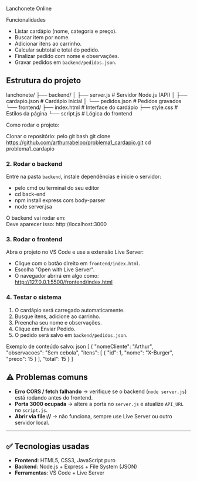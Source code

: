 Lanchonete Online


 Funcionalidades
- Listar cardápio (nome, categoria e preço).
- Buscar item por nome.
- Adicionar itens ao carrinho.
- Calcular subtotal e total do pedido.
- Finalizar pedido com nome e observações.
- Gravar pedidos em `backend/pedidos.json`.

## Estrutura do projeto
lanchonete/
├── backend/
│   ├── server.js       # Servidor Node.js (API)
│   ├── cardapio.json   # Cardápio inicial
│   └── pedidos.json    # Pedidos gravados
└── frontend/
    ├── index.html      # Interface do cardápio
    ├── style.css       # Estilos da página
    └── script.js       # Lógica do frontend

 Como rodar o projeto:

Clonar o repositório:
pelo git bash
git clone <https://github.com/arthurrabeloo/problema1_cardapio.git>
cd problema1_cardapio


### 2. Rodar o backend
Entre na pasta `backend`, instale dependências e inicie o servidor:
- pelo cmd ou terminal do seu editor
- cd back-end
- npm install express cors body-parser
- node server.jsa

O backend vai rodar em:  
Deve aparecer isso: http://localhost:3000


### 3. Rodar o frontend
Abra o projeto no VS Code e use a extensão Live Server:

- Clique com o botão direito em `frontend/index.html`.  
- Escolha "Open with Live Server".  
- O navegador abrirá em algo como:  
   http://127.0.0.1:5500/frontend/index.html


### 4. Testar o sistema
1. O cardápio será carregado automaticamente.  
2. Busque itens, adicione ao carrinho.  
3. Preencha seu nome e observações.  
4. Clique em Enviar Pedido.  
5. O pedido será salvo em `backend/pedidos.json`.  

Exemplo de conteúdo salvo:
json
[
  {
    "nomeCliente": "Arthur",
    "observacoes": "Sem cebola",
    "itens": [
      { "id": 1, "nome": "X-Burger", "preco": 15 }
    ],
    "total": 15
  }
]


## ⚠️ Problemas comuns
- **Erro CORS / fetch falhando** → verifique se o backend (`node server.js`) está rodando antes do frontend.  
- **Porta 3000 ocupada** → altere a porta no `server.js` e atualize `API_URL` no `script.js`.  
- **Abrir via file://** → não funciona, sempre use Live Server ou outro servidor local.  

---

## ✅ Tecnologias usadas
- **Frontend**: HTML5, CSS3, JavaScript puro  
- **Backend**: Node.js + Express + File System (JSON)  
- **Ferramentas**: VS Code + Live Server  
